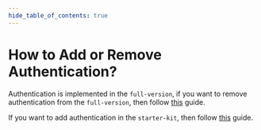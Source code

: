 ```yaml
---
hide_table_of_contents: true
---
```


# How to Add or Remove Authentication?

Authentication is implemented in the `full-version`, if you want to remove authentication from the `full-version`, then follow [this](/docs/guide/authentication/remove-auth) guide.

If you want to add authentication in the `starter-kit`, then follow [this](/docs/guide/authentication/add-auth) guide.
